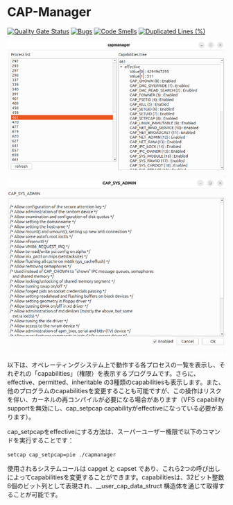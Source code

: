 # CAP-Manager
[![Quality Gate Status](https://sonarcloud.io/api/project_badges/measure?project=Arithmos-tools_CAP-Manager&metric=alert_status)](https://sonarcloud.io/summary/new_code?id=Arithmos-_CAP-Manager)
[![Bugs](https://sonarcloud.io/api/project_badges/measure?project=Arithmos-tools_CAP-Manager&metric=bugs)](https://sonarcloud.io/summary/new_code?id=Arithmos-tools_CAP-Manager)
[![Code Smells](https://sonarcloud.io/api/project_badges/measure?project=Arithmos-tools_CAP-Manager&metric=code_smells)](https://sonarcloud.io/summary/new_code?id=Arithmos-tools_CAP-Manager)
[![Duplicated Lines (%)](https://sonarcloud.io/api/project_badges/measure?project=Arithmos-tools_CAP-Manager&metric=duplicated_lines_density)](https://sonarcloud.io/summary/new_code?id=Arithmos-tools_CAP-Manager)

![capabilitiesを表示](capmanager-screen1.png)
![capabilitiesの詳細を表示](capmanager-screen2.png)

以下は、オペレーティングシステム上で動作する各プロセスの一覧を表示し、それぞれの「capabilities」（権限）を表示するプログラムです。さらに、effective、permitted、inheritable の3種類のcapabilitiesも表示します。また、他のプログラムのcapabilitiesを変更することも可能ですが、この操作はリスクを伴い、カーネルの再コンパイルが必要になる場合があります（VFS capability supportを無効にし、cap_setpcap capabilityがeffectiveになっている必要があります）。

cap_setpcapをeffectiveにする方法は、スーパーユーザー権限で以下のコマンドを実行することです：

```setcap cap_setpcap=pie ./capmanager```

使用されるシステムコールは capget と capset であり、これら2つの呼び出しによってcapabilitiesを変更することができます。capabilitiesは、32ビット整数6個のビット列として表現され、__user_cap_data_struct 構造体を通じて取得することが可能です。
